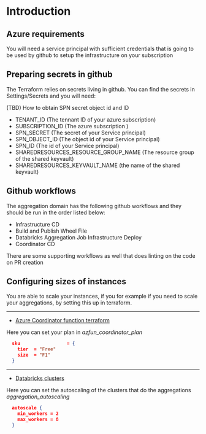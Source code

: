 # Introduction

## Azure requirements

You will need a service principal with sufficient credentials that is going to be used by github to setup the infrastructure on your subscription

## Preparing secrets in github

The Terraform relies on secrets living in github.
You can find the secrets in Settings/Secrets and you will need:

(TBD) How to obtain SPN secret object id and ID

- TENANT_ID (The tennant ID of your azure subscription)
- SUBSCRIPTION_ID (The azure subscription )
- SPN_SECRET (The secret of your Service principal)
- SPN_OBJECT_ID (The object id of your Service principal)
- SPN_ID (The id of your Service principal)
- SHAREDRESOURCES_RESOURCE_GROUP_NAME (The resource group of the shared keyvault)
- SHAREDRESOURCES_KEYVAULT_NAME (the name of the shared keyvault)

## Github workflows

The aggregation domain has the following github workflows and they should be run in the order listed below:

- Infrastructure CD
- Build and Publish Wheel File
- Databricks Aggregation Job Infrastructure Deploy
- Coordinator CD

There are some supporting workflows as well that does linting on the code on PR creation

## Configuring sizes of instances

You are able to scale your instances, if you for example if you need to scale your aggregations, by setting this up in terraform.

---

- [Azure Coordinator function terraform](..\build\infrastructure\azfun-coordinator.tf)

Here you can set your plan in *azfun_coordinator_plan*

```JSON
  sku                 = {
    tier  = "Free"
    size  = "F1"
  }
```

---

- [Databricks clusters](..\build\databricks_aggregation_cluster\main.tf)

Here you can set the autoscaling of the clusters that do the aggregations *aggregation_autoscaling*

```JSON
  autoscale {
    min_workers = 2
    max_workers = 8
  }
```
